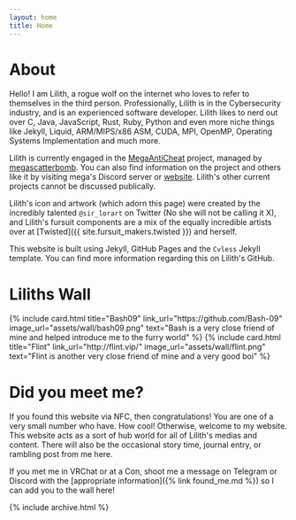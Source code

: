 ```yaml
---
layout: home
title: Home
---
```


# About

Hello! I am Lilith, a rogue wolf on the internet who loves to refer to themselves in the third person. Professionally, Lilith is in the Cybersecurity industry, and is an experienced software developer. Lilith likes to nerd out over C, Java, JavaScript, Rust, Ruby, Python and even more niche things like Jekyll, Liquid, ARM/MIPS/x86 ASM, CUDA, MPI, OpenMP, Operating Systems Implementation and much more.

Lilith is currently engaged in the [MegaAntiCheat](https://github.com/MegaAntiCheat) project, managed by [megascatterbomb](https://www.youtube.com/c/megascatterbomb). You can also find information on the project and others like it by visiting mega's Discord server or [website](https://megascatterbomb.com/). Lilith's other current projects cannot be discussed publically.

Lilith's icon and artwork (which adorn this page) were created by the incredibly talented `@sir_lorart` on Twitter (No she will not be calling it X), and Lilith's fursuit components are a mix of the equally incredible artists over at [Twisted]({{ site.fursuit_makers.twisted }}) and herself.

This website is built using Jekyll, GitHub Pages and the `Cvless` Jekyll template. You can find more information regarding this on Lilith's GitHub.

# Liliths Wall

<div class="grid grid--2">
    {% include card.html title="Bash09" link_url="https://github.com/Bash-09" image_url="assets/wall/bash09.png" text="Bash is a very close friend of mine and helped introduce me to the furry world" %}
    {% include card.html title="Flint" link_url="http://flint.vip/" image_url="assets/wall/flint.png" text="Flint is another very close friend of mine and a very good boi" %}
</div>

# Did you meet me?

If you found this website via NFC, then congratulations! You are one of a very small number who have. How cool! 
Otherwise, welcome to my website. This website acts as a sort of hub world for all of Lilith's medias and content. 
There will also be the occasional story time, journal entry, or rambling post from me here.

If you met me in VRChat or at a Con, shoot me a message on Telegram or Discord with the [appropriate information]({% link found_me.md %}) so I can add you to the wall here!

{% include archive.html %}
